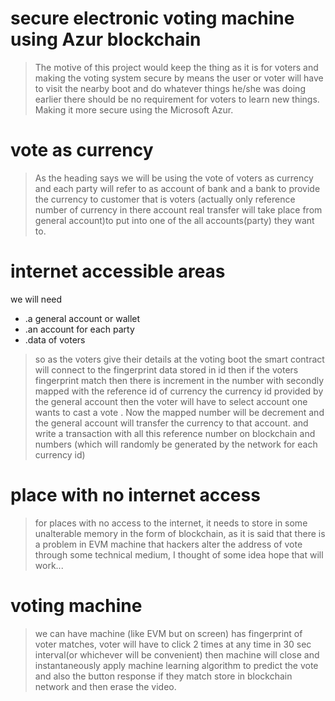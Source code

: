 # secure electronic voting machine using Azur blockchain
>The motive of this project would keep the thing as it is for voters and making the voting system secure by means the user or voter will have to visit the nearby boot and do whatever things he/she was doing earlier there should be no requirement for voters to learn new things. Making it more secure using the Microsoft Azur.
# vote as currency
>As the heading says we will be using the vote  of voters as currency and each party will  refer to as account of bank and  a bank to provide the currency to customer that is voters (actually only reference number of currency in there account real transfer will take place from general account)to put into one of the all accounts(party) they want to.
# internet accessible areas
we will need 
* .a general account or wallet 
* .an account for each party
* .data of voters
>so as the voters give their details at the voting boot the smart contract will connect to the fingerprint data stored in id  then if the voters fingerprint match then there is increment in the number with secondly mapped with the reference id of currency the currency id provided by the general account then  the voter will have to select account one wants to cast a vote . Now the mapped number will be decrement and the general account will transfer the currency to that account. and write a transaction with all this reference number on blockchain and numbers (which will randomly be generated by the network for each currency id)
# place with no internet access
>for places with no access to the internet, it needs to store in some unalterable memory in the form of blockchain, as it is said that there is a problem in EVM machine that hackers alter the address of vote through some technical medium, I thought of some idea hope that will work...
# voting machine 
>we can have machine (like EVM but on screen) has fingerprint of voter matches, voter will have to click 2 times at any time in 30 sec interval(or whichever will be convenient)  then machine will  close and instantaneously apply machine learning algorithm to predict the vote and also the button response if they match store in blockchain network and then erase the video.
          
